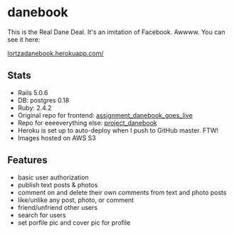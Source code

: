 danebook
========

This is the Real Dane Deal. It's an imitation of Facebook. Awwww.
You can see it here:

[lortzadanebook.herokuapp.com/](https://lortzadanebook.herokuapp.com/)

## Stats
- Rails 5.0.6
- DB: postgres 0.18
- Ruby: 2.4.2
- Original repo for frontend: [assignment_danebook_goes_live](https://github.com/lortza/assignment_danebook_goes_live)
- Repo for eeeeverything else: [project_danebook](https://github.com/lortza/project_danebook)
- Heroku is set up to auto-deploy when I push to GitHub master. FTW!
- Images hosted on AWS S3

## Features

- basic user authorization
- publish text posts & photos
- comment on and delete their own comments from text and photo posts
- like/unlike any post, photo, or comment
- friend/unfriend other users
- search for users
- set porfile pic and cover pic for profile
